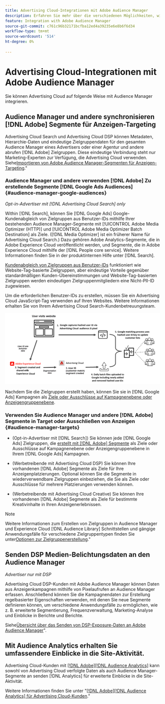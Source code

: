 ```yaml
---
title: Advertising Cloud-Integrationen mit Adobe Audience Manager
description: Erfahren Sie mehr über die verschiedenen Möglichkeiten, wie Advertising Cloud Daten mit Adobe Audience Manager austauschen kann.
feature: Integration with Adobe Audience Manager
source-git-commit: c761c96b32171bcfba12ed4a39235e6e8b6f6d34
workflow-type: tm+mt
source-wordcount: '514'
ht-degree: 0%

---
```


# Advertising Cloud-Integrationen mit Adobe Audience Manager

Sie können Advertising Cloud auf folgende Weise mit Audience Manager integrieren.

## Audience Manager und andere synchronisieren [!DNL Adobe] Segmente für Anzeigen-Targeting

Advertising Cloud Search und Advertising Cloud DSP können Metadaten, Hierarchie-Daten und eindeutige Zielgruppendaten für den gesamten Audience Manager eines Advertisers oder einer Agentur und andere abrufen [!DNL Adobe] Zielgruppen. Diese eindeutige Verbindung steht nur Marketing-Experten zur Verfügung, die Advertising Cloud verwenden. Siehe[Importieren von Adobe Audience Manager-Segmenten für Anzeigen-Targeting](/help/integrations/audience-manager/import-audiences.md).&quot;

### Audience Manager und andere verwenden [!DNL Adobe] Zu erstellende Segmente [!DNL Google Ads Audiences] {#audience-manager-google-audiences}

*Opt-in-Advertiser mit [!DNL Advertising Cloud Search] only*

Within [!DNL Search], können Sie [!DNL Google Ads] Google-Kundenabgleich von Zielgruppen aus Benutzer-IDs mithilfe Ihrer bestehenden Audience Manager-Segmente mit [!UICONTROL Adobe Media Optimizer (HTTP)] und [!UICONTROL Adobe Media Optimizer Batch Destination] als Ziele. ([!DNL Media Optimizer] ist ein früherer Name für Advertising Cloud Search.) Dazu gehören Adobe Analytics-Segmente, die in Adobe Experience Cloud veröffentlicht werden, und Segmente, die in Adobe Experience Cloud mithilfe der [!DNL People core service]. Weitere Informationen finden Sie in der produktinternen Hilfe unter [!DNL Search].

[Kundenabgleich von Zielgruppen aus Benutzer-IDs](https://support.google.com/google-ads/answer/9199250) funktioniert wie Website-Tag-basierte Zielgruppen, aber eindeutige Vorteile gegenüber standardmäßigen Kunden-Übereinstimmungen und Website-Tag-basierten Zielgruppen werden eindeutigen Zielgruppenmitgliedern eine Nicht-PII-ID zugewiesen.

Um die erforderlichen Benutzer-IDs zu erstellen, müssen Sie ein Advertising Cloud JavaScript-Tag verwenden <!-- with a user ID parameter -->auf Ihren Websites. Weitere Informationen erhalten Sie von Ihrem Advertising Cloud Search-Kundenbetreuungsteam.

![Segmenterstellungsvorgang](/help/integrations/assets/ad_search_user_id_pic.png)

Nachdem Sie die Zielgruppen erstellt haben, können Sie sie in [!DNL Google Ads] Kampagnen als [Ziele oder Ausschlüsse auf Kampagnenebene oder Anzeigengruppenebene](#audience-manager-targets).

### Verwenden Sie Audience Manager und andere [!DNL Adobe] Segmente in Target oder Ausschließen von Anzeigen {#audience-manager-targets}

* (Opt-in-Advertiser mit [!DNL Search]) Sie können jede [!DNL Google Ads] Zielgruppen, die [erstellt mit [!DNL Adobe] Segmente](#audience-manager-google-audiences) als Ziele oder Ausschlüsse auf Kampagnenebene oder Anzeigengruppenebene in Ihrem [!DNL Google Ads] Kampagnen.

* (Werbetreibende mit Advertising Cloud DSP) Sie können Ihre vorhandenen [!DNL Adobe] Segmente als Ziele für Ihre Anzeigenplatzierungen. Optional können Sie die Segmente in wiederverwendbare Zielgruppen einbeziehen, die Sie als Ziele oder Ausschlüsse für mehrere Platzierungen verwenden können.

* (Werbetreibende mit Advertising Cloud Creative) Sie können Ihre vorhandenen [!DNL Adobe] Segmente als Ziele für bestimmte Kreativinhalte in Ihren Anzeigenerlebnissen.

>[!NOTE]
>
>Weitere Informationen zum Erstellen von Zielgruppen in Audience Manager und Experience Cloud [!DNL Audience Library] Schnittstellen und gängige Anwendungsfälle für verschiedene Zielgruppentypen finden Sie unter[Optionen zur Zielgruppenerstellung](https://experienceleague.adobe.com/docs/experience-cloud-kcs/kbarticles/KA-16471.html).&quot;

## Senden DSP Medien-Belichtungsdaten an den Audience Manager

*Advertiser nur mit DSP*

Advertising Cloud DSP-Kunden mit Adobe Audience Manager können Daten aus Anzeigenkampagnen mithilfe von Pixelaufrufen an Audience Manager erfassen. Anschließend können Sie die Kampagnendaten zur Erstellung regelbasierter Eigenschaften verwenden, mit denen Sie neue Segmente definieren können, um verschiedene Anwendungsfälle zu ermöglichen, wie z. B. erweiterte Segmentierung, Frequenzverwaltung, Marketing-Analyse und Einblicke in Berichte und Berichte.

Siehe[Übersicht über das Senden von DSP-Exposure-Daten an Adobe Audience Manager](/help/integrations/audience-manager/media-data-integration/overview.md)&quot;.

## Mit Audience Analytics erhalten Sie umfassendere Einblicke in die Site-Aktivität.

Advertising Cloud-Kunden mit [[!DNL Adobe][!DNL Audience Analytics]](https://experienceleague.adobe.com/docs/analytics/integration/audience-analytics/mc-audiences-aam.html) kann sowohl von Advertising Cloud verfolgte Daten als auch Audience Manager-Segmente an senden [!DNL Analytics] für erweiterte Einblicke in die Site-Aktivität.

Weitere Informationen finden Sie unter &quot;[[!DNL Adobe][!DNL Audience Analytics] für Advertising Cloud-Kunden](/help/integrations/audience-manager/audience-analytics.md).&quot;
